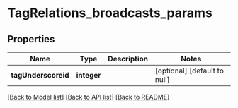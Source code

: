 # TagRelations_broadcasts_params

## Properties
Name | Type | Description | Notes
------------ | ------------- | ------------- | -------------
**tagUnderscoreid** | **integer** |  | [optional] [default to null]

[[Back to Model list]](../README.md#documentation-for-models) [[Back to API list]](../README.md#documentation-for-api-endpoints) [[Back to README]](../README.md)


